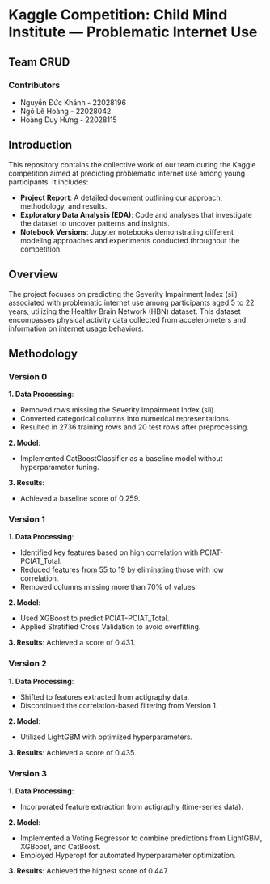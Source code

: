 # Kaggle Competition: Child Mind Institute — Problematic Internet Use

## Team CRUD

### Contributors
- Nguyễn Đức Khánh - 22028196
- Ngô Lê Hoàng - 22028042
- Hoàng Duy Hưng - 22028115

## Introduction
This repository contains the collective work of our team during the Kaggle competition aimed at predicting problematic internet use among young participants. It includes:

- **Project Report**: A detailed document outlining our approach, methodology, and results.
- **Exploratory Data Analysis (EDA)**: Code and analyses that investigate the dataset to uncover patterns and insights.
- **Notebook Versions**: Jupyter notebooks demonstrating different modeling approaches and experiments conducted throughout the competition.

## Overview
The project focuses on predicting the Severity Impairment Index (sii) associated with problematic internet use among participants aged 5 to 22 years, utilizing the Healthy Brain Network (HBN) dataset. This dataset encompasses physical activity data collected from accelerometers and information on internet usage behaviors.

## Methodology

### Version 0
**1. Data Processing**:
   - Removed rows missing the Severity Impairment Index (sii).
   - Converted categorical columns into numerical representations.
   - Resulted in 2736 training rows and 20 test rows after preprocessing.

**2. Model**:
   - Implemented CatBoostClassifier as a baseline model without hyperparameter tuning.

**3. Results**:
   - Achieved a baseline score of 0.259.

### Version 1
**1. Data Processing**:
   - Identified key features based on high correlation with PCIAT-PCIAT_Total.
   - Reduced features from 55 to 19 by eliminating those with low correlation.
   - Removed columns missing more than 70% of values.
  
**2. Model**:
   - Used XGBoost to predict PCIAT-PCIAT_Total.
   - Applied Stratified Cross Validation to avoid overfitting.

**3. Results**: Achieved a score of 0.431.

### Version 2
**1. Data Processing**:
   - Shifted to features extracted from actigraphy data.
   - Discontinued the correlation-based filtering from Version 1.

**2. Model**:
   - Utilized LightGBM with optimized hyperparameters.

**3. Results**: Achieved a score of 0.435.

### Version 3
**1. Data Processing**:
   - Incorporated feature extraction from actigraphy (time-series data).

**2. Model**:
   - Implemented a Voting Regressor to combine predictions from LightGBM, XGBoost, and CatBoost.
   - Employed Hyperopt for automated hyperparameter optimization.

**3. Results**: Achieved the highest score of 0.447.
